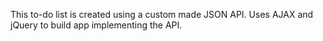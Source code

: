 This to-do list is created using a custom made JSON API. Uses AJAX and jQuery to build app implementing the API.
